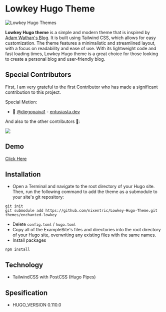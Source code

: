 # Lowkey Hugo Theme

![Lowkey Hugo Themes](https://raw.githubusercontent.com/nixentric/Lowkey-Hugo-Themes/main/cover.png)

**Lowkey Hugo theme** is a simple and modern theme that is inspired by [Adam Wathan's Blog](https://adamwathan.me/). It is built using Tailwind CSS, which allows for easy customization. The theme features a minimalistic and streamlined layout, with a focus on readability and ease of use. With its lightweight code and fast loading times, Lowkey Hugo theme is a great choice for those looking to create a personal blog and user-friendly blog.

## Special Contributors

First, I am very grateful to the first Contributor who has made a significant contribution to this project.

Special Metion:
- 🥇 [@diegopaiva1](https://github.com/diegopaiva1) - [entusiasta.dev](https://entusiasta.dev)


And also to the other contributors 💌:

<a href="https://github.com/nixentric/Lowkey-Hugo-Theme/graphs/contributors">
  <img src="https://contrib.rocks/image?repo=nixentric/Lowkey-Hugo-Theme" />
</a>


## Demo

[Click Here](https://lowkey-demo.pages.dev)

## Installation

- Open a Terminal and navigate to the root directory of your Hugo site. Then, run the following command to add the theme as a submodule to your site's git repository:
```
git init
git submodule add https://github.com/nixentric/Lowkey-Hugo-Theme.git themes/enchanted-lowkey
```
- Delete `config.toml` / `hugo.toml`
- Copy all of the ExampleSite's files and directories into the root directory of your Hugo site, overwriting any existing files with the same names.
- Install packages
```
npm install
```

## Technology
- TailwindCSS with PostCSS (Hugo Pipes)

## Spesification
- HUGO_VERSION 0.110.0
